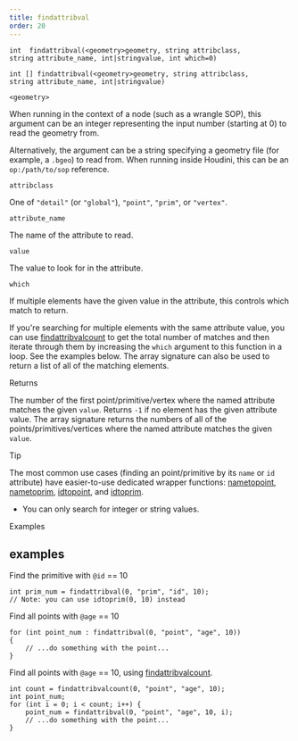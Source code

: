 ```yaml
---
title: findattribval
order: 20
---
```

`int  findattribval(<geometry>geometry, string attribclass, string attribute_name, int|stringvalue, int which=0)`

`int [] findattribval(<geometry>geometry, string attribclass, string attribute_name, int|stringvalue)`

`<geometry>`

When running in the context of a node (such as a wrangle SOP), this argument can be an integer representing the input number (starting at 0) to read the geometry from.

Alternatively, the argument can be a string specifying a geometry file (for example, a `.bgeo`) to read from. When running inside Houdini, this can be an `op:/path/to/sop` reference.

`attribclass`

One of `"detail"` (or `"global"`), `"point"`, `"prim"`, or `"vertex"`.

`attribute_name`

The name of the attribute to read.

`value`

The value to look for in the attribute.

`which`

If multiple elements have the given value in the attribute, this controls which match to return.

If you're searching for multiple elements with the same attribute value, you can use [findattribvalcount](./findattribvalcount "Returns number of elements where an integer or string attribute has a certain value.") to get the total number of matches and then iterate through them by increasing the `which` argument to this function in a loop. See the examples below.
The array signature can also be used to return a list of all of the matching elements.

Returns

The number of the first point/primitive/vertex where the named attribute matches the given `value`. Returns `-1` if no element has the given attribute value.
The array signature returns the numbers of all of the points/primitives/vertices where the named attribute matches the given `value`.

Tip

The most common use cases (finding an point/primitive by its `name` or `id` attribute) have easier-to-use dedicated wrapper functions: [nametopoint](./nametopoint "Finds a point by its name attribute."), [nametoprim](./nametoprim "Finds a primitive by its name attribute."), [idtopoint](./idtopoint "Finds a point by its id attribute."), and [idtoprim](./idtoprim "Finds a primitive by its id attribute.").

- You can only search for integer or string values.

Examples

## examples

Find the primitive with `@id` == 10

```vex
int prim_num = findattribval(0, "prim", "id", 10);
// Note: you can use idtoprim(0, 10) instead

```

Find all points with `@age` == 10

```vex
for (int point_num : findattribval(0, "point", "age", 10))
{
    // ...do something with the point...
}

```

Find all points with `@age` == 10, using [findattribvalcount](./findattribvalcount "Returns number of elements where an integer or string attribute has a certain value.").

```vex
int count = findattribvalcount(0, "point", "age", 10);
int point_num;
for (int i = 0; i < count; i++) {
    point_num = findattribval(0, "point", "age", 10, i);
    // ...do something with the point...
}

```
